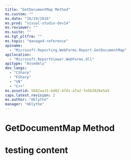 ```yaml
---
title: "GetDocumentMap Method"
ms.custom: ""
ms.date: "10/19/2016"
ms.prod: "visual-studio-dev14"
ms.reviewer: ""
ms.suite: ""
ms.tgt_pltfrm: ""
ms.topic: "managed-reference"
apiname: 
  - "Microsoft.Reporting.WebForms.Report.GetDocumentMap"
apilocation: 
  - "Microsoft.ReportViewer.WebForms.dll"
apitype: "Assembly"
dev_langs: 
  - "CSharp"
  - "FSharp"
  - "VB"
  - "C++"
ms.assetid: 5682aa15-6d02-4f41-a7a2-fe5b3028e5a5
caps.latest.revision: 2
ms.author: "mblythe"
manager: "mblythe"
---
```

# GetDocumentMap Method
# testing content